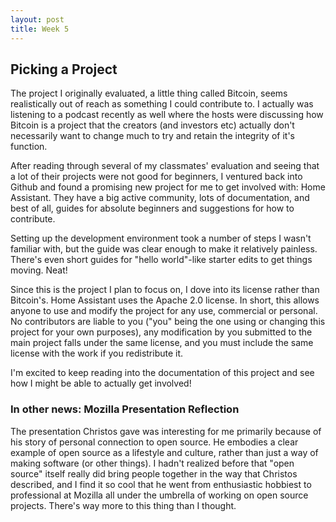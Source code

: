 ```yaml
---
layout: post
title: Week 5
---
```


## Picking a Project

The project I originally evaluated, a little thing called Bitcoin, seems realistically out of reach as something I could contribute to. I actually was listening to a podcast recently as well where the hosts were discussing how Bitcoin is a project that the creators (and investors etc) actually don't necessarily want to change much to try and retain the integrity of it's function.

After reading through several of my classmates' evaluation and seeing that a lot of their projects were not good for beginners, I ventured back into Github and found a promising new project for me to get involved with: Home Assistant. They have a big active community, lots of documentation, and best of all, guides for absolute beginners and suggestions for how to contribute.

Setting up the development environment took a number of steps I wasn't familiar with, but the guide was clear enough to make it relatively painless. There's even short guides for "hello world"-like starter edits to get things moving. Neat!

Since this is the project I plan to focus on, I dove into its license rather than Bitcoin's. Home Assistant uses the Apache 2.0 license. In short, this allows anyone to use and modify the project for any use, commercial or personal. No contributors are liable to you ("you" being the one using or changing this project for your own purposes), any modification by you submitted to the main project falls under the same license, and you must include the same license with the work if you redistribute it.

I'm excited to keep reading into the documentation of this project and see how I might be able to actually get involved!

### In other news: Mozilla Presentation Reflection

The presentation Christos gave was interesting for me primarily because of his story of personal connection to open source. He embodies a clear example of open source as a lifestyle and culture, rather than just a way of making software (or other things). I hadn't realized before that "open source" itself really did bring people together in the way that Christos described, and I find it so cool that he went from enthusiastic hobbiest to professional at Mozilla all under the umbrella of working on open source projects. There's way more to this thing than I thought.